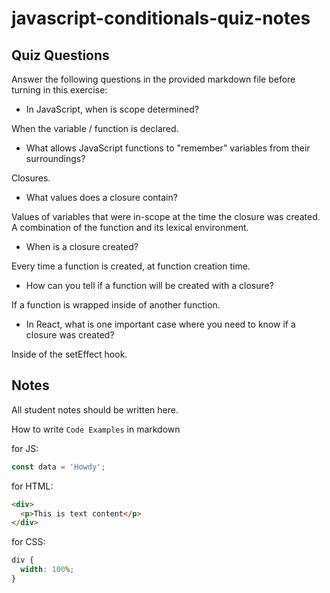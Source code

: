 # javascript-conditionals-quiz-notes

## Quiz Questions

Answer the following questions in the provided markdown file before turning in this exercise:

- In JavaScript, when is scope determined?

When the variable / function is declared.

- What allows JavaScript functions to "remember" variables from their surroundings?

Closures.

- What values does a closure contain?

Values of variables that were in-scope at the time the closure was created.
A combination of the function and its lexical environment.

- When is a closure created?

Every time a function is created, at function creation time.

- How can you tell if a function will be created with a closure?

If a function is wrapped inside of another function.

- In React, what is one important case where you need to know if a closure was created?

Inside of the setEffect hook.

## Notes

All student notes should be written here.

How to write `Code Examples` in markdown

for JS:

```javascript
const data = 'Howdy';
```

for HTML:

```html
<div>
  <p>This is text content</p>
</div>
```

for CSS:

```css
div {
  width: 100%;
}
```
